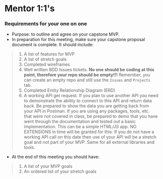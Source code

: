 # Mentor 1:1's
### Requirements for your one on one
* Purpose: to outline and agree on your capstone MVP.
* In preparation for this meeting, make sure your capstone proposal document is complete. It should include:
> 1. A list of features for MVP
> 1. A list of stretch goals
> 1. Completed wireframes
> 1. Well written BDD Issues tickets. **No one should be coding at this point, therefore your repo should be empty!!!** Remember, you can create an empty repo and still use the `Issues` and `Projects` tab.
> 1. Completed Entity Relationship Diagram (ERD)
> 1. A working API get request. If you plan to use another API you need to demonstrate the ability to connect to this API and return data back. Be prepared to show the data you are getting back from your API in Postman. If you are using any packages, tools, etc. that were not covered in class, be prepared to demo that you have went through the documentation and tested out a basic implementation. This can be a simple HTML/JS app. NO EXTENSIONS in time will be granted for this. If you do not have a working API call on this date then use of your API will be a stretch goal and not part of your MVP. Same for all external libraries and tools.
* At the end of this meeting you should have:
> 1. A list of your MVP goals
> 1. An ordered list of your stretch goals
